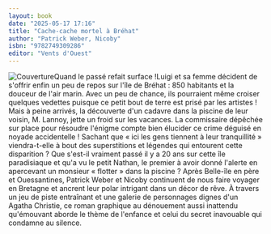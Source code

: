 ```yaml
---
layout: book
date: "2025-05-17 17:16"
title: "Cache-cache mortel à Bréhat"
author: "Patrick Weber, Nicoby"
isbn: "9782749309286"
editor: "Vents d'Ouest"
---
```

![Couverture](/img/9782749309286.jpeg)Quand le passé refait surface !Luigi et sa femme décident de s'offrir enfin un peu de repos sur l'île de Bréhat : 850 habitants et la douceur de l'air marin. Avec un peu de chance, ils pourraient même croiser quelques vedettes puisque ce petit bout de terre est prisé par les artistes ! Mais à peine arrivés, la découverte d'un cadavre dans la piscine de leur voisin, M. Lannoy, jette un froid sur les vacances. La commissaire dépêchée sur place pour résoudre l'énigme compte bien élucider ce crime déguisé en noyade accidentelle ! Sachant que « ici les gens tiennent à leur tranquillité » viendra-t-elle à bout des superstitions et légendes qui entourent cette disparition ? Que s'est-il vraiment passé il y a 20 ans sur cette île paradisiaque et qu'a vu le petit Nathan, le premier à avoir donné l'alerte en apercevant un monsieur « flotter » dans la piscine ? Après Belle-île en père et Ouessantines, Patrick Weber et Nicoby continuent de nous faire voyager en Bretagne et ancrent leur polar intrigant dans un décor de rêve. À travers un jeu de piste entraînant et une galerie de personnages dignes d'un Agatha Christie, ce roman graphique au dénouement aussi inattendu qu'émouvant aborde le thème de l'enfance et celui du secret inavouable qui condamne au silence.